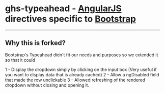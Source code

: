 # ghs-typeahead - [AngularJS](http://angularjs.org/) directives specific to [Bootstrap](http://getbootstrap.com)

***
## Why this is forked?

Bootstrap's Typeahead didn't fit our needs and purposes so we extended it so that it could

1 - Display the dropdown simply by clicking on the input box (Very useful if you want to display data that is already cached)
2 - Allow a ngDisabled field that made the row unclickable
3 - Allowed refreshing of the rendered dropdown without closing and opening it.